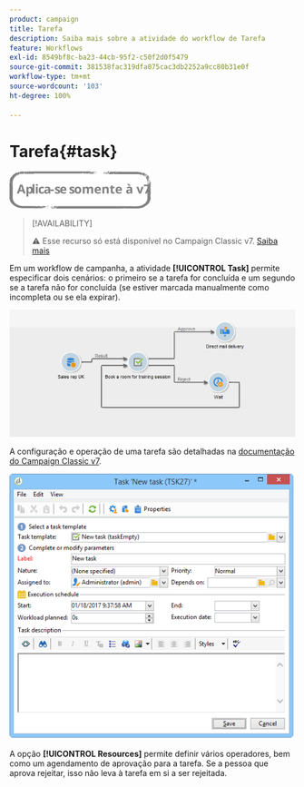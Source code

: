 ```yaml
---
product: campaign
title: Tarefa
description: Saiba mais sobre a atividade do workflow de Tarefa
feature: Workflows
exl-id: 8549bf8c-ba23-44cb-95f2-c50f2d0f5479
source-git-commit: 381538fac319dfa075cac3db2252a9cc80b31e0f
workflow-type: tm+mt
source-wordcount: '103'
ht-degree: 100%

---
```


# Tarefa{#task}

![](../../assets/v7-only.svg)

>[!AVAILABILITY]
>
>:warning: Esse recurso só está disponível no Campaign Classic v7. [Saiba mais](../../mrm/using/creating-and-managing-tasks.md)

Em um workflow de campanha, a atividade **[!UICONTROL Task]** permite especificar dois cenários: o primeiro se a tarefa for concluída e um segundo se a tarefa não for concluída (se estiver marcada manualmente como incompleta ou se ela expirar).

![](assets/mrm_task_in_workflow.png)

A configuração e operação de uma tarefa são detalhadas na [documentação do Campaign Classic v7](../../mrm/using/creating-and-managing-tasks.md).

![](assets/wkf_task_activity.png)

A opção **[!UICONTROL Resources]** permite definir vários operadores, bem como um agendamento de aprovação para a tarefa. Se a pessoa que aprova rejeitar, isso não leva à tarefa em si a ser rejeitada.
